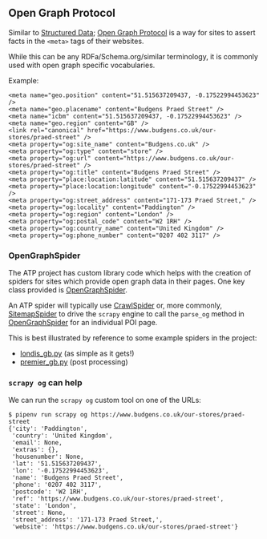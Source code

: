 ## Open Graph Protocol

Similar to [Structured Data](./STRUCTURED_DATA.md); [Open Graph Protocol](https://ogp.me) is a way for sites to assert facts in the `<meta>` tags of their websites.

While this can be any RDFa/Schema.org/similar terminology, it is commonly used with open graph specific vocabularies.

Example:
```
<meta name="geo.position" content="51.515637209437, -0.17522994453623" />
<meta name="geo.placename" content="Budgens Praed Street" />
<meta name="icbm" content="51.515637209437, -0.17522994453623" />
<meta name="geo.region" content="GB" />
<link rel="canonical" href="https://www.budgens.co.uk/our-stores/praed-street" />
<meta property="og:site_name" content="Budgens.co.uk" />
<meta property="og:type" content="store" />
<meta property="og:url" content="https://www.budgens.co.uk/our-stores/praed-street" />
<meta property="og:title" content="Budgens Praed Street" />
<meta property="place:location:latitude" content="51.515637209437" />
<meta property="place:location:longitude" content="-0.17522994453623" />
<meta property="og:street_address" content="171-173 Praed Street," />
<meta property="og:locality" content="Paddington" />
<meta property="og:region" content="London" />
<meta property="og:postal_code" content="W2 1RH" />
<meta property="og:country_name" content="United Kingdom" />
<meta property="og:phone_number" content="0207 402 3117" />
```


### OpenGraphSpider

The ATP project has custom library code which helps with the creation of spiders for sites which provide open graph data in their pages. One key class provided is [OpenGraphSpider](../locations/open_graph_spider.py).

An ATP spider will typically use [CrawlSpider](https://docs.scrapy.org/en/latest/topics/spiders.html#crawlspider) or, more commonly, [SitemapSpider](https://docs.scrapy.org/en/latest/topics/spiders.html#sitemapspider) to drive the `scrapy` engine to call the `parse_og` method in [OpenGraphSpider](../locations/open_graph_spider.py) for an individual POI page.

This is best illustrated by reference to some example spiders in the project:

* [londis_gb.py](../locations/spiders/londis_gb.py) (as simple as it gets!)
* [premier_gb.py](../locations/spiders/premier_gb.py) (post processing)

### `scrapy og` can help

We can run the `scrapy og` custom tool on one of the URLs:

```
$ pipenv run scrapy og https://www.budgens.co.uk/our-stores/praed-street
{'city': 'Paddington',
 'country': 'United Kingdom',
 'email': None,
 'extras': {},
 'housenumber': None,
 'lat': '51.515637209437',
 'lon': '-0.17522994453623',
 'name': 'Budgens Praed Street',
 'phone': '0207 402 3117',
 'postcode': 'W2 1RH',
 'ref': 'https://www.budgens.co.uk/our-stores/praed-street',
 'state': 'London',
 'street': None,
 'street_address': '171-173 Praed Street,',
 'website': 'https://www.budgens.co.uk/our-stores/praed-street'}
```
